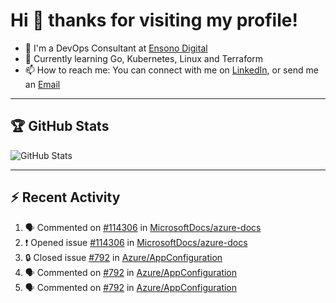 # Hi 👋 thanks for visiting my profile!

- 💼 I'm a DevOps Consultant at [Ensono Digital](https://www.ensonodigital.com/)
- 🌱 Currently learning Go, Kubernetes, Linux and Terraform
- 📫 How to reach me: You can connect with me on [LinkedIn](https://www.linkedin.com/in/thepaulmacca/), or send me an [Email](mailto:pm@thepaulmacca.com)

---

## :trophy: GitHub Stats

![GitHub Stats](https://github-readme-stats.vercel.app/api?username=thepaulmacca&count_private=true&show_icons=true&theme=dark)

---

## :zap: Recent Activity

<!--START_SECTION:activity-->
1. 🗣 Commented on [#114306](https://github.com/MicrosoftDocs/azure-docs/issues/114306#issuecomment-1712415940) in [MicrosoftDocs/azure-docs](https://github.com/MicrosoftDocs/azure-docs)
2. ❗ Opened issue [#114306](https://github.com/MicrosoftDocs/azure-docs/issues/114306) in [MicrosoftDocs/azure-docs](https://github.com/MicrosoftDocs/azure-docs)
3. 🔒 Closed issue [#792](https://github.com/Azure/AppConfiguration/issues/792) in [Azure/AppConfiguration](https://github.com/Azure/AppConfiguration)
4. 🗣 Commented on [#792](https://github.com/Azure/AppConfiguration/issues/792#issuecomment-1705129168) in [Azure/AppConfiguration](https://github.com/Azure/AppConfiguration)
5. 🗣 Commented on [#792](https://github.com/Azure/AppConfiguration/issues/792#issuecomment-1690630438) in [Azure/AppConfiguration](https://github.com/Azure/AppConfiguration)
<!--END_SECTION:activity-->
